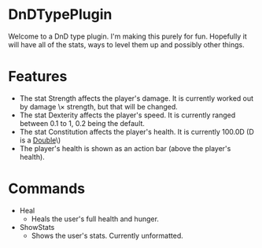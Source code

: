 # DnDTypePlugin
Welcome to a DnD type plugin\. I'm making this purely for fun\. Hopefully it will have all of the stats, ways to level them up and possibly other things\.

# Features
* The stat Strength affects the player\'s damage\. It is currently worked out by damage \× strength, but that will be changed\.
* The stat Dexterity affects the player\'s speed\. It is currently ranged between 0\.1 to 1, 0\.2 being the default\. 
* The stat Constitution affects the player\'s health\. It is currently 100\.0D \(D is a [Double](https://www.javatpoint.com/double-keyword-in-java#:~:text=The%20Java%20double%20keyword%20is,generally%20represents%20the%20decimal%20numbers.)\)
* The player\'s health is shown as an action bar \(above the player's health\)\.

# Commands
* Heal
    * Heals the user\'s full health and hunger\.
* ShowStats
    * Shows the user\'s stats\. Currently unformatted\. 
